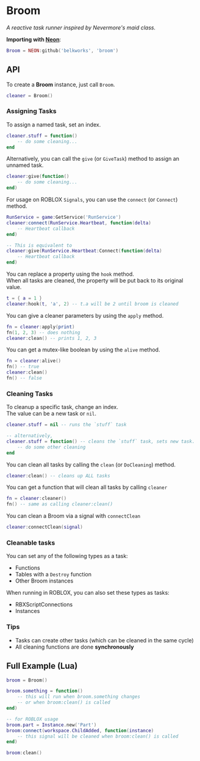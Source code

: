 
# Broom
*A reactive task runner inspired by Nevermore's maid class.*

**Importing with [Neon](https://github.com/Belkworks/NEON)**:
```lua
Broom = NEON:github('belkworks', 'broom')
```

## API

To create a **Broom** instance, just call `Broom`.  
```lua
cleaner = Broom()
```

### Assigning Tasks

To assign a named task, set an index.
```lua
cleaner.stuff = function()
    -- do some cleaning...
end
```

Alternatively, you can call the `give` (or `GiveTask`) method to assign an unnamed task.
```lua
cleaner:give(function()
    -- do some cleaning...
end)
```

For usage on ROBLOX `Signals`, you can use the `connect` (or `Connect`) method.
```lua
RunService = game:GetService('RunService')
cleaner:connect(RunService.Heartbeat, function(delta)
    -- Heartbeat callback
end)

-- This is equivalent to
cleaner:give(RunService.Heartbeat:Connect(function(delta)
    -- Heartbeat callback
end)
```

You can replace a property using the `hook` method.  
When all tasks are cleaned, the property will be put back to its original value.
```lua
t = { a = 1 }
cleaner:hook(t, 'a', 2) -- t.a will be 2 until broom is cleaned
```

You can give a cleaner parameters by using the `apply` method.
```lua
fn = cleaner:apply(print)
fn(1, 2, 3) -- does nothing
cleaner:clean() -- prints 1, 2, 3
```

You can get a mutex-like boolean by using the `alive` method.
```lua
fn = cleaner:alive()
fn() -- true
cleaner:clean()
fn() -- false
```

### Cleaning Tasks

To cleanup a specific task, change an index.  
The value can be a new task or `nil`.
```lua
cleaner.stuff = nil -- runs the `stuff` task

-- alternatively,
cleaner.stuff = function() -- cleans the `stuff` task, sets new task.
    -- do some other cleaning
end
```

You can clean all tasks by calling the `clean` (or `DoCleaning`) method.
```lua
cleaner:clean() -- cleans up ALL tasks
```

You can get a function that will clean all tasks by calling `cleaner`
```lua
fn = cleaner:cleaner()
fn() -- same as calling cleaner:clean()
```

You can clean a Broom via a signal with `connectClean`
```lua
cleaner:connectClean(signal)
```

### Cleanable tasks

You can set any of the following types as a task:
- Functions
- Tables with a `Destroy` function
- Other Broom instances

When running in ROBLOX, you can also set these types as tasks:
- RBXScriptConnections
- Instances

### Tips

- Tasks can create other tasks (which can be cleaned in the same cycle)
- All cleaning functions are done **synchronously**

## Full Example  (Lua)

```lua
broom = Broom()

broom.something = function()
    -- this will run when broom.something changes
    -- or when broom:clean() is called
end)

-- for ROBLOX usage
broom.part = Instance.new('Part')
broom:connect(workspace.ChildAdded, function(instance)
    -- this signal will be cleaned when broom:clean() is called
end)

broom:clean()
```
